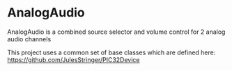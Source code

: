 # AnalogAudio
AnalogAudio is a combined source selector and volume control for 2 analog audio channels

This project uses a common set of base classes which are defined here:
https://github.com/JulesStringer/PIC32Device


